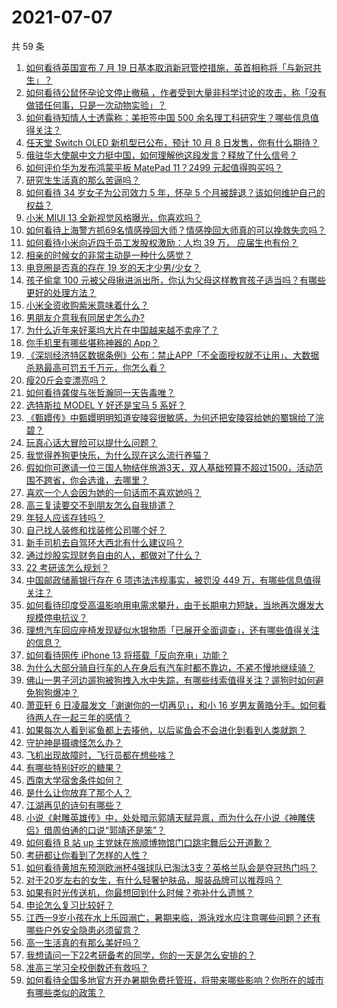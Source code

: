 # 2021-07-07

共 59 条

<!-- BEGIN -->
<!-- 最后更新时间 Wed Jul 07 2021 04:01:45 GMT+0800 (China Standard Time) -->

1. [如何看待英国宣布 7 月 19
   日基本取消新冠管控措施，英首相称将「与新冠共生」？](https://www.zhihu.com/question/470344047)
2. [如何看待公鼠怀孕论文停止撤稿
   ，作者受到大量非科学讨论的攻击，称「没有做错任何事，只是一次动物实验」？](https://www.zhihu.com/question/470229957)
3. [如何看待知情人士透露称：美拒签中国 500
   余名理工科研究生？哪些信息值得关注？](https://www.zhihu.com/question/470412737)
4. [任天堂 Switch OLED 新机型已公布，预计 10 月 8
   日发售，你有什么期待？](https://www.zhihu.com/question/470508101)
5. [俄驻华大使飙中文力挺中国，如何理解他这段发言？释放了什么信号？](https://www.zhihu.com/question/470377945)
6. [如何评价华为发布鸿蒙平板 MatePad 11？2499
   元起值得购买吗？](https://www.zhihu.com/question/470432841)
7. [研究生生活真的那么苦逼吗？](https://www.zhihu.com/question/379267365)
8. [如何看待 34 岁女子为公司效力 5 年，怀孕 5
   个月被辞退？该如何维护自己的权益？](https://www.zhihu.com/question/470346433)
9. [小米 MIUI 13 全新视觉风格曝光，你喜欢吗？](https://www.zhihu.com/question/466812715)
10. [如何看待上海警方抓69名情感挽回大师？情感挽回大师真的可以挽救失恋吗？](https://www.zhihu.com/question/470420822)
11. [如何看待小米向近四千员工发股权激励：人均 39 万，
    应届生也有份？](https://www.zhihu.com/question/469594067)
12. [相亲的时候女的非常主动是一种什么感觉？](https://www.zhihu.com/question/266053826)
13. [电竞圈是否真的存在 19 岁的天才少男/少女？](https://www.zhihu.com/question/468717638)
14. [孩子偷拿 100
    元被父母揪进派出所，你认为父母这样教育孩子适当吗？有哪些更好的处理方法？](https://www.zhihu.com/question/470336455)
15. [小米全资收购紫米意味着什么？](https://www.zhihu.com/question/470091421)
16. [男朋友介意我有同居史怎么办?](https://www.zhihu.com/question/465458023)
17. [为什么近年来好莱坞大片在中国越来越不卖座了？](https://www.zhihu.com/question/268982964)
18. [你手机里有哪些堪称神器的 App？](https://www.zhihu.com/question/52060765)
19. [《深圳经济特区数据条例》公布：禁止APP「不全面授权就不让用」、大数据杀熟最高可罚五千万元，你怎么看？](https://www.zhihu.com/question/470388378)
20. [瘦20斤会变漂亮吗？](https://www.zhihu.com/question/392591592)
21. [如何看待龚俊与张哲瀚同一天告毒唯？](https://www.zhihu.com/question/470431847)
22. [选特斯拉 MODEL Y 好还是宝马 5 系好？](https://www.zhihu.com/question/398893012)
23. [《甄嬛传》中甄嬛明明知道安陵容很敏感，为何还把安陵容给她的蜀锦给了浣碧？](https://www.zhihu.com/question/325114276)
24. [玩真心话大冒险可以提什么问题？](https://www.zhihu.com/question/294716319)
25. [我觉得养狗更快乐，为什么现在这么流行养猫？](https://www.zhihu.com/question/460463800)
26. [假如你可邀请一位三国人物结伴旅游3天，双人基础预算不超过1500，活动范围不跨省，你会选谁，去哪里？](https://www.zhihu.com/question/470158957)
27. [喜欢一个人会因为她的一句话而不喜欢她吗？](https://www.zhihu.com/question/410747789)
28. [高三复读要交不到朋友怎么自我排遣？](https://www.zhihu.com/question/468584176)
29. [年轻人应该存钱吗？](https://www.zhihu.com/question/469208385)
30. [自己找人装修和找装修公司哪个好？](https://www.zhihu.com/question/342779357)
31. [新手司机去自驾环大西北有什么建议吗？](https://www.zhihu.com/question/467242045)
32. [通过炒股实现财务自由的人，都做对了什么？](https://www.zhihu.com/question/463163458)
33. [22 考研该怎么规划？](https://www.zhihu.com/question/394099769)
34. [中国邮政储蓄银行存在 6 项违法违规事实，被罚没 449
    万，有哪些信息值得关注？](https://www.zhihu.com/question/470180715)
35. [如何看待印度受高温影响用电需求攀升，由于长期电力短缺，当地再次爆发大规模停电抗议？](https://www.zhihu.com/question/469940844)
36. [理想汽车回应座椅发现疑似水银物质「已展开全面调查」，还有哪些值得关注的信息？](https://www.zhihu.com/question/470160887)
37. [如何看待网传 iPhone 13 将搭载「反向充电」功能？](https://www.zhihu.com/question/470137767)
38. [为什么大部分骑自行车的人在身后有汽车时都不靠边，不紧不慢地继续骑？](https://www.zhihu.com/question/348195449)
39. [佛山一男子河边遛狗被狗拽入水中失踪，有哪些线索值得关注？遛狗时如何避免狗狗爆冲？](https://www.zhihu.com/question/470186017)
40. [萧亚轩 6 日凌晨发文「谢谢你的一切再见」，和小 16
    岁男友黄皓分手。如何看待两人在一起三年的感情？](https://www.zhihu.com/question/470346487)
41. [如果每次人看到鲨鱼都上去揍他，以后鲨鱼会不会进化到看到人类就跑？](https://www.zhihu.com/question/469388304)
42. [守护神是摄魂怪怎么办？](https://www.zhihu.com/question/467796681)
43. [飞机出现故障时，飞行员都在想些啥？](https://www.zhihu.com/question/321094762)
44. [有哪些特别好吃的糖果？](https://www.zhihu.com/question/22631051)
45. [西南大学宿舍条件如何？](https://www.zhihu.com/question/46336332)
46. [是什么让你放弃了那个人？](https://www.zhihu.com/question/466005898)
47. [江湖再见的诗句有哪些？](https://www.zhihu.com/question/463456251)
48. [小说《射雕英雄传》中，处处暗示郭靖天赋异禀，而为什么在小说《神雕侠侣》借周伯通的口说“郭靖还是笨”？](https://www.zhihu.com/question/469671460)
49. [如何看待 B 站 up 主党妹在旅顺博物馆门口跳宅舞后公开道歉？](https://www.zhihu.com/question/469738970)
50. [考研都让你看到了怎样的人性？](https://www.zhihu.com/question/348014746)
51. [如何看待黄旭东预测欧洲杯4强球队已淘汰3支？英格兰队会是夺冠热门吗？](https://www.zhihu.com/question/470180410)
52. [对于20岁左右的女生，有什么轻奢护肤品，服装品牌可以推荐吗？](https://www.zhihu.com/question/26749750)
53. [如果有时光传送机，你最想回到什么时候？弥补什么遗憾？](https://www.zhihu.com/question/468426099)
54. [申论怎么复习比较好？](https://www.zhihu.com/question/364463392)
55. [江西一9岁小孩在水上乐园溺亡，暑期来临，游泳戏水应注意哪些问题？还有哪些户外安全隐患必须留意？](https://www.zhihu.com/question/470102221)
56. [高一生活真的有那么美好吗？](https://www.zhihu.com/question/412925978)
57. [我想请问一下22考研备考的同学，你的一天是怎么安排的？](https://www.zhihu.com/question/469051601)
58. [准高三学习全校倒数还有救吗？](https://www.zhihu.com/question/469983391)
59. [如何看待全国多地官方开办暑期免费托管班，将带来哪些影响？你所在的城市有哪些类似的政策？](https://www.zhihu.com/question/469495664)

<!-- END -->
